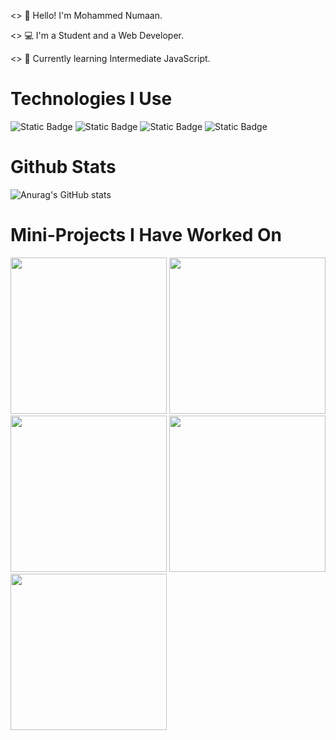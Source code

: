 <> 👋 Hello! I'm Mohammed Numaan.

<> 💻 I'm a Student and a Web Developer.

<> 📖 Currently learning Intermediate JavaScript.

# Technologies I Use

![Static Badge](https://img.shields.io/badge/HTML5-label?style=for-the-badge&logo=html5&logoColor=white&labelColor=%23E34F26&color=%23E34F26)
![Static Badge](https://img.shields.io/badge/CSS3-label?style=for-the-badge&logo=css3&logoColor=white&labelColor=%231572B6&color=%231572B6)
![Static Badge](https://img.shields.io/badge/JavaScript-label?style=for-the-badge&logo=javascript&logoColor=%23F7DF1E&labelColor=%23242124&color=%23242124)
![Static Badge](https://img.shields.io/badge/-Webpack?style=for-the-badge&logo=webpack&label=Webpack&labelColor=black&color=%238DD6F9)


# Github Stats

![Anurag's GitHub stats](https://github-readme-stats.vercel.app/api?username=mohammednumaan&show_icons=true&theme=dark)

# Mini-Projects I Have Worked On

<img src='https://github.com/mohammednumaan/mohammednumaan/assets/138296610/50cb9792-86fa-4ffe-a911-14becdd9a573' width='250'>

<img src='https://github.com/mohammednumaan/mohammednumaan/assets/138296610/960c3e28-ed19-435b-b1ad-9dc59fa62448' width='250'>

<img src='https://github.com/mohammednumaan/mohammednumaan/assets/138296610/90fab5be-489f-4445-a5b2-5d6a82f5b62a' width='250'>

<img src='https://github.com/mohammednumaan/mohammednumaan/assets/138296610/4051f18a-72d2-4372-ab95-c731259c251a' width='250'>

<img src='https://github.com/mohammednumaan/mohammednumaan/assets/138296610/74ec9c98-3e81-4355-b4ef-a3be47528a51' width='250'>

















